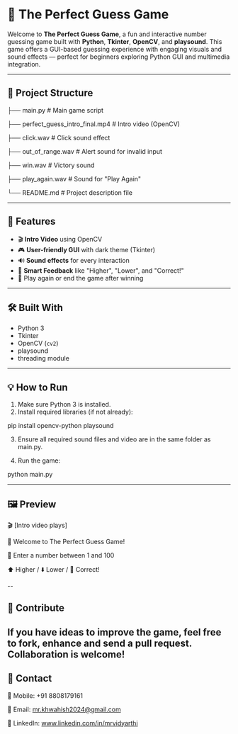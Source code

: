 # 🎯 The Perfect Guess Game

Welcome to **The Perfect Guess Game**, a fun and interactive number guessing game built with **Python**, **Tkinter**, **OpenCV**, and **playsound**. This game offers a GUI-based guessing experience with engaging visuals and sound effects — perfect for beginners exploring Python GUI and multimedia integration.

---

## 📁 Project Structure

 ├── main.py # Main game script

 ├── perfect_guess_intro_final.mp4 # Intro video (OpenCV)

 ├── click.wav # Click sound effect

 ├── out_of_range.wav # Alert sound for invalid input

 ├── win.wav # Victory sound

 ├── play_again.wav # Sound for "Play Again"

 └── README.md # Project description file


---

## 🚀 Features

- 🎬 **Intro Video** using OpenCV
- 🎮 **User-friendly GUI** with dark theme (Tkinter)
- 🔊 **Sound effects** for every interaction
- 🧠 **Smart Feedback** like "Higher", "Lower", and "Correct!"
- 🔁 Play again or end the game after winning

---

## 🛠️ Built With

- Python 3
- Tkinter
- OpenCV (`cv2`)
- playsound
- threading module

---

## 💡 How to Run

1. Make sure Python 3 is installed.
2. Install required libraries (if not already):


pip install opencv-python playsound

3. Ensure all required sound files and video are in the same folder as main.py.

4. Run the game:

python main.py

---

## 🖼️ Preview

 🎬 [Intro video plays]

 🎯 Welcome to The Perfect Guess Game!

 🔢 Enter a number between 1 and 100

 ⬆️ Higher / ⬇️ Lower / 🎉 Correct!

 --

 ## 🤝 Contribute
If you have ideas to improve the game, feel free to fork, enhance and send a pull request. Collaboration is welcome!
--

## 📧 Contact

📱 Mobile: +91 8808179161

📧 Email: mr.khwahish2024@gmail.com

🔗 LinkedIn: www.linkedin.com/in/mrvidyarthi




